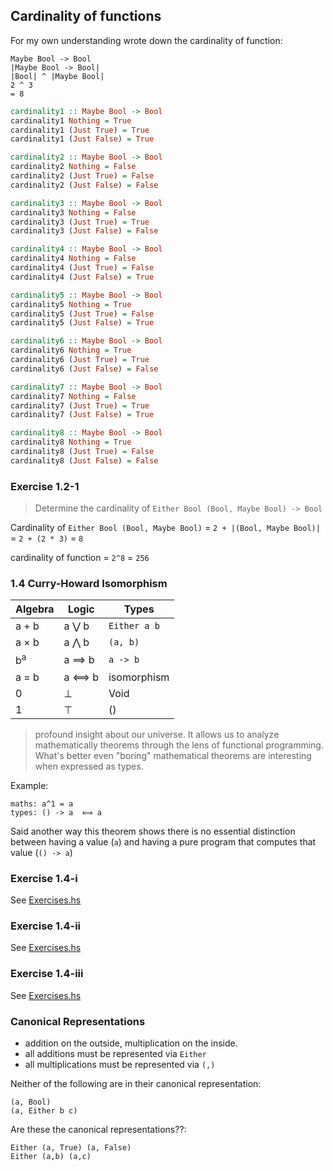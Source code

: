 ## Cardinality of functions
For my own understanding wrote down the cardinality of function: 
```
Maybe Bool -> Bool
|Maybe Bool -> Bool|
|Bool| ^ |Maybe Bool|
2 ^ 3
= 8
```

```haskell
cardinality1 :: Maybe Bool -> Bool
cardinality1 Nothing = True
cardinality1 (Just True) = True
cardinality1 (Just False) = True

cardinality2 :: Maybe Bool -> Bool
cardinality2 Nothing = False
cardinality2 (Just True) = False
cardinality2 (Just False) = False

cardinality3 :: Maybe Bool -> Bool
cardinality3 Nothing = False
cardinality3 (Just True) = True
cardinality3 (Just False) = False

cardinality4 :: Maybe Bool -> Bool
cardinality4 Nothing = False
cardinality4 (Just True) = False
cardinality4 (Just False) = True

cardinality5 :: Maybe Bool -> Bool
cardinality5 Nothing = True
cardinality5 (Just True) = False
cardinality5 (Just False) = True

cardinality6 :: Maybe Bool -> Bool
cardinality6 Nothing = True
cardinality6 (Just True) = True
cardinality6 (Just False) = False

cardinality7 :: Maybe Bool -> Bool
cardinality7 Nothing = False
cardinality7 (Just True) = True
cardinality7 (Just False) = True

cardinality8 :: Maybe Bool -> Bool
cardinality8 Nothing = True
cardinality8 (Just True) = False
cardinality8 (Just False) = False
```

### Exercise 1.2-1
> Determine the cardinality of `Either Bool (Bool, Maybe Bool) -> Bool`

Cardinality of `Either Bool (Bool, Maybe Bool)` = `2 + |(Bool, Maybe Bool)|`
= `2 + (2 * 3)`
= `8`

cardinality of function = `2^8` = `256`

### 1.4 Curry-Howard Isomorphism

| Algebra  | Logic | Types |
| ------------- | ------------- | --- |
| a + b  | a ⋁ b  | `Either a b` |
| a × b  | a ⋀ b | `(a, b)`  |
|  b<sup>a</sup> | a ⟹ b | `a -> b` |
| a = b | a ⟺ b | isomorphism |
| 0 | ⊥ | Void |
| 1 | ⊤ | () |

> profound insight about our universe. It allows us to analyze mathematically theorems through the lens of functional programming. What's better even "boring" mathematical theorems are interesting when expressed as types.

Example:

```
maths: a^1 = a
types: () -> a  ⟺ a
```

Said another way this theorem shows there is no essential distinction between having a value (`a`) and having a pure program that computes that value (`() -> a`)

### Exercise 1.4-i
See [Exercises.hs](src/Exercises.hs)

### Exercise 1.4-ii
See [Exercises.hs](src/Exercises.hs)

### Exercise 1.4-iii
See [Exercises.hs](src/Exercises.hs)

### Canonical Representations
* addition on the outside, multiplication on the inside.
* all additions must be represented via `Either`
* all multiplications must be represented via `(,)`

Neither of the following are in their canonical representation:

```
(a, Bool)
(a, Either b c)
```

Are these the canonical representations??:
```
Either (a, True) (a, False)
Either (a,b) (a,c)
```
